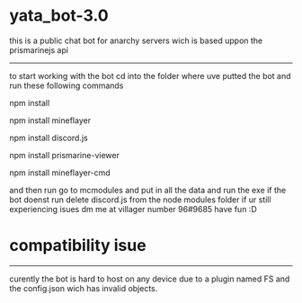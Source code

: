 # yata_bot-3.0
this is a public chat bot for anarchy servers wich is based uppon the prismarinejs api 
______________________________________________________________________________

to start working with the bot cd into the folder where uve putted the bot and run these following commands


npm install

npm install mineflayer

npm install discord.js

npm install prismarine-viewer

npm install mineflayer-cmd

and then run go to mcmodules and put in all the data and run the exe if the bot doenst run delete discord.js from the node modules folder 
if ur still experiencing isues dm me at villager number 96#9685 have fun :D

# compatibility isue

______________________________________________________________________________
curently the bot is hard to host on any device due to a plugin named FS and the config.json wich has invalid 
objects.
